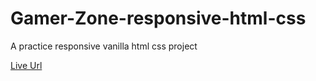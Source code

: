 # Gamer-Zone-responsive-html-css
A practice responsive vanilla html css project 

[Live Url](https://ahfoysal.github.io/Gamer-Zone-responsive-html-css/)
